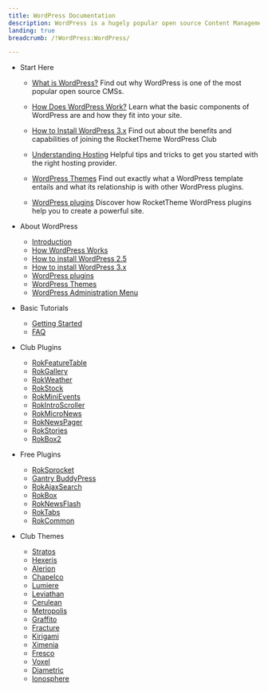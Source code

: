 ```yaml
---
title: WordPress Documentation
description: WordPress is a hugely popular open source Content Management System (CMS) and the platform this site is built upon. This section enables you to find out more about WordPress and how to use it with RocketTheme Themes and Plugins.
landing: true
breadcrumb: /!WordPress:WordPress/

---
```


* Start Here

	- [What is WordPress?](start/)
	  Find out why WordPress is one of the most popular open source CMSs.

	- [How Does WordPress Work?](start/understanding.md)
	  Learn what the basic components of WordPress are and how they fit into your site.

	- [How to Install WordPress 3.x](start/install_wordpress_3x.md)
	  Find out about the benefits and capabilities of joining the RocketTheme WordPress Club

	- [Understanding Hosting](start/hosting.md)
	  Helpful tips and tricks to get you started with the right hosting provider.

	- [WordPress Themes](start/themes.md)
	  Find out exactly what a WordPress template entails and what its relationship is with other WordPress plugins.

	- [WordPress plugins](start/plugins.md)
	  Discover how RocketTheme WordPress plugins help you to create a powerful site.

<!-- -->

* About WordPress

	- [Introduction](platform/)
	- [How WordPress Works](platform/understanding.md)
	- [How to install WordPress 2.5](platform/install_WordPress_25.md)
	- [How to install WordPress 3.x](platform/install_WordPress_3x.md)
	- [WordPress plugins](platform/plugins.md)
	- [WordPress Themes](platform/themes.md)
	- [WordPress Administration Menu](platform/administrator.md)

<!-- -->

* Basic Tutorials

	- [Getting Started](basic/)
	- [FAQ](basic/faq.md)

<!-- -->

* Club Plugins


	- [RokFeatureTable](plugins/rokfeaturetable/)
	- [RokGallery](plugins/rokgallery/)
	- [RokWeather](plugins/rokweather/)
	- [RokStock](plugins/rokstock/)
	- [RokMiniEvents](plugins/rokminievents/)
	- [RokIntroScroller](plugins/rokintroscroller)
	- [RokMicroNews](plugins/rokmicronews)
	- [RokNewsPager](plugins/roknewspager)
	- [RokStories](plugins/rokstories)
	- [RokBox2](plugins/rokbox2)

<!-- -->

* Free Plugins

	- [RokSprocket](plugins/roksprocket/)
	- [Gantry BuddyPress](plugins/gantrybuddypress/)
	- [RokAjaxSearch](plugins/rokajaxsearch/)
	- [RokBox](plugins/rokbox/)
	- [RokNewsFlash](plugins/rokupdater/)
	- [RokTabs](plugins/roktabs)
	- [RokCommon](plugins/rokcommon)

<!-- -->

* Club Themes
	
	- [Stratos](themes/stratos)
	- [Hexeris](themes/hexeris)
	- [Alerion](themes/alerion)
	- [Chapelco](themes/chapelco)
	- [Lumiere](themes/lumiere)
	- [Leviathan](themes/leviathan)
	- [Cerulean](themes/cerulean)
	- [Metropolis](themes/metropolis)
	- [Graffito](themes/graffito)
	- [Fracture](themes/fracture)
	- [Kirigami](themes/kirigami)
	- [Ximenia](themes/ximenia)
	- [Fresco](themes/fresco)
	- [Voxel](themes/voxel)
	- [Diametric](themes/diametric)
	- [Ionosphere](themes/ionosphere)
